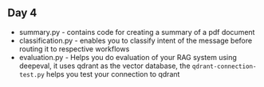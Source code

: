 ## Day 4

- summary.py - contains code for creating a summary of a pdf document
- classification.py - enables you to classify intent of the message before routing it to respective workflows
- evaluation.py - Helps you do evaluation of your RAG system using deepeval, it uses qdrant as the vector database, the `qdrant-connection-test.py` helps you test your connection to qdrant